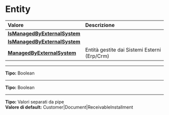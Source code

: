 # Entity

| Valore| Descrizione |
| :--- | :--- |
| [**IsManagedByExternalSystem**](entity.md#ismanagedbyexternalsystem) |  |
| [**IsManagedByExternalSystem**](entity.md#ismanagedbyexternalsystem) |  |
| [**ManagedByExternalSystem**](entity.md#managedbyexternalsystem) | Entità gestite dai Sistemi Esterni (Erp/Crm) |

-----
**Tipo:** Boolean	 

-----
**Tipo:** Boolean	 

-----
**Tipo:** Valori separati da pipe	 
**Valore di default:** Customer&#124;Document&#124;ReceivableInstallment

